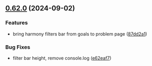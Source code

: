 ## [0.62.0](https://github.com/taskany-inc/hire/compare/v0.61.1...v0.62.0) (2024-09-02)


### Features

* bring harmony filters bar from goals to problem page ([87dd2a1](https://github.com/taskany-inc/hire/commit/87dd2a13c973fccae4338139126b09910ebc20bf))


### Bug Fixes

* filter bar height, remove console.log ([e62eaf7](https://github.com/taskany-inc/hire/commit/e62eaf7d4aeaa371f42eecc023cb8a566635ba9f))

